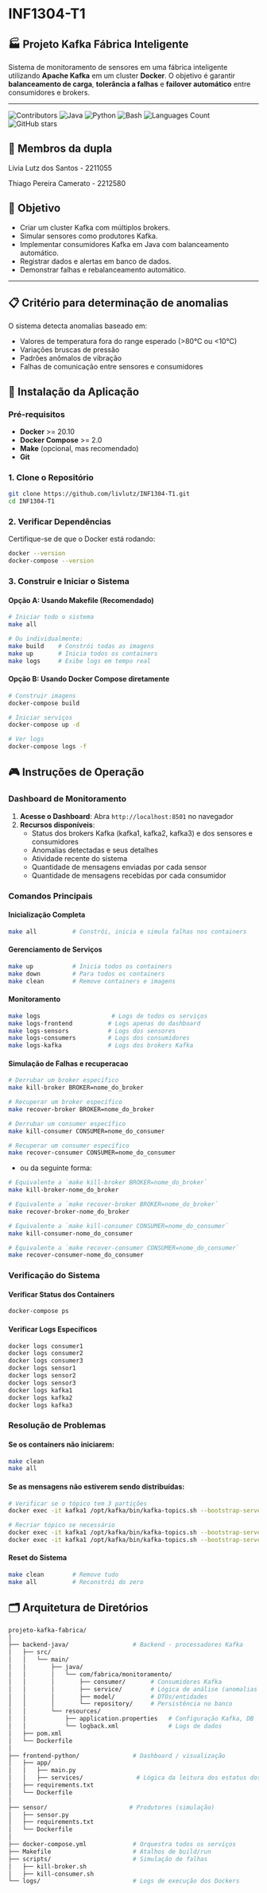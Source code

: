 
# INF1304-T1
## 🏭 Projeto Kafka Fábrica Inteligente

Sistema de monitoramento de sensores em uma fábrica inteligente utilizando **Apache Kafka** em um cluster **Docker**.
O objetivo é garantir **balanceamento de carga**, **tolerância a falhas** e **failover automático** entre consumidores e brokers.

---

![Contributors](https://img.shields.io/github/contributors/livlutz/INF1304-T1)
![Java](https://img.shields.io/badge/language-Java-red.svg)
![Python](https://img.shields.io/badge/python-3670A0?style=plastic&logo=python&logoColor=ffdd54)
![Bash](https://img.shields.io/badge/language-Bash-green.svg)
![Languages Count](https://img.shields.io/github/languages/count/livlutz/INF1304-T1)
![GitHub stars](https://img.shields.io/github/stars/livlutz/INF1304-T1?style=social)

## 🤝 Membros da dupla

Lívia Lutz dos Santos - 2211055

Thiago Pereira Camerato - 2212580

## 📌 Objetivo

- Criar um cluster Kafka com múltiplos brokers.
- Simular sensores como produtores Kafka.
- Implementar consumidores Kafka em Java com balanceamento automático.
- Registrar dados e alertas em banco de dados.
- Demonstrar falhas e rebalanceamento automático.

---

## 📋 Critério para determinação de anomalias

O sistema detecta anomalias baseado em:
- Valores de temperatura fora do range esperado (>80°C ou <10°C)
- Variações bruscas de pressão
- Padrões anômalos de vibração
- Falhas de comunicação entre sensores e consumidores

## 🚀 Instalação da Aplicação

### Pré-requisitos

- **Docker** >= 20.10
- **Docker Compose** >= 2.0
- **Make** (opcional, mas recomendado)
- **Git**

### 1. Clone o Repositório

```bash
git clone https://github.com/livlutz/INF1304-T1.git
cd INF1304-T1
```

### 2. Verificar Dependências

Certifique-se de que o Docker está rodando:

```bash
docker --version
docker-compose --version
```

### 3. Construir e Iniciar o Sistema

#### Opção A: Usando Makefile (Recomendado)

```bash
# Iniciar todo o sistema
make all

# Ou individualmente:
make build    # Constrói todas as imagens
make up       # Inicia todos os containers
make logs     # Exibe logs em tempo real
```

#### Opção B: Usando Docker Compose diretamente

```bash
# Construir imagens
docker-compose build

# Iniciar serviços
docker-compose up -d

# Ver logs
docker-compose logs -f
```

## 🎮 Instruções de Operação

### Dashboard de Monitoramento

1. **Acesse o Dashboard**: Abra `http://localhost:8501` no navegador
2. **Recursos disponíveis**:
   - Status dos brokers Kafka (kafka1, kafka2, kafka3) e dos sensores e consumidores
   - Anomalias detectadas e seus detalhes
   - Atividade recente do sistema
   - Quantidade de mensagens enviadas por cada sensor
   - Quantidade de mensagens recebidas por cada consumidor

### Comandos Principais

#### Inicialização Completa
```bash
make all          # Constrói, inicia e simula falhas nos containers 
```

#### Gerenciamento de Serviços
```bash
make up           # Inicia todos os containers
make down         # Para todos os containers
make clean        # Remove containers e imagens
```

#### Monitoramento
```bash
make logs                    # Logs de todos os serviços
make logs-frontend          # Logs apenas do dashboard
make logs-sensors           # Logs dos sensores
make logs-consumers         # Logs dos consumidores
make logs-kafka             # Logs dos brokers Kafka
```

#### Simulação de Falhas e recuperacao

```bash
# Derrubar um broker específico
make kill-broker BROKER=nome_do_broker

# Recuperar um broker específico
make recover-broker BROKER=nome_do_broker

# Derrubar um consumer específico
make kill-consumer CONSUMER=nome_do_consumer

# Recuperar um consumer específico
make recover-consumer CONSUMER=nome_do_consumer
```

- ou da seguinte forma:

```bash
# Equivalente a `make kill-broker BROKER=nome_do_broker`
make kill-broker-nome_do_broker

# Equivalente a `make recover-broker BROKER=nome_do_broker`
make recover-broker-nome_do_broker

# Equivalente a `make kill-consumer CONSUMER=nome_do_consumer`
make kill-consumer-nome_do_consumer

# Equivalente a `make recover-consumer CONSUMER=nome_do_consumer`
make recover-consumer-nome_do_consumer
```

### Verificação do Sistema

#### Verificar Status dos Containers
```bash
docker-compose ps
```

#### Verificar Logs Específicos
```bash
docker logs consumer1
docker logs consumer2
docker logs consumer3
docker logs sensor1
docker logs sensor2
docker logs sensor3
docker logs kafka1
docker logs kafka2
docker logs kafka3
```

### Resolução de Problemas

#### Se os containers não iniciarem:
```bash
make clean
make all
```

#### Se as mensagens não estiverem sendo distribuídas:
```bash
# Verificar se o tópico tem 3 partições
docker exec -it kafka1 /opt/kafka/bin/kafka-topics.sh --bootstrap-server localhost:9092 --describe --topic dados-sensores

# Recriar tópico se necessário
docker exec -it kafka1 /opt/kafka/bin/kafka-topics.sh --bootstrap-server localhost:9092 --delete --topic dados-sensores
docker exec -it kafka1 /opt/kafka/bin/kafka-topics.sh --bootstrap-server localhost:9092 --create --topic dados-sensores --partitions 3 --replication-factor 2
```

#### Reset do Sistema
```bash
make clean        # Remove tudo
make all          # Reconstrói do zero
```

## 🗂 Arquitetura de Diretórios

```bash
projeto-kafka-fabrica/
│
├── backend-java/                  # Backend - processadores Kafka
│   ├── src/
│   │   └── main/
│   │       ├── java/
│   │       │   └── com/fabrica/monitoramento/
│   │       │       ├── consumer/       # Consumidores Kafka
│   │       │       ├── service/        # Lógica de análise (anomalias etc.)
│   │       │       ├── model/          # DTOs/entidades
│   │       │       └── repository/     # Persistência no banco
│   │       └── resources/
│   │           ├── application.properties   # Configuração Kafka, DB
│   │           └── logback.xml              # Logs de dados
│   ├── pom.xml
│   └── Dockerfile
│
├── frontend-python/               # Dashboard / visualização
│   ├── app/
│   │   ├── main.py
│   │   ├── services/               # Lógica da leitura dos estatus dos containers 
│   ├── requirements.txt
│   └── Dockerfile
│
├── sensor/                       # Produtores (simulação)
│   ├── sensor.py
│   ├── requirements.txt
│   └── Dockerfile
│
├── docker-compose.yml             # Orquestra todos os serviços
├── Makefile                       # Atalhos de build/run
├── scripts/                       # Simulação de falhas
│   ├── kill-broker.sh
│   ├── kill-consumer.sh
└── logs/                          # Logs de execução dos Dockers

